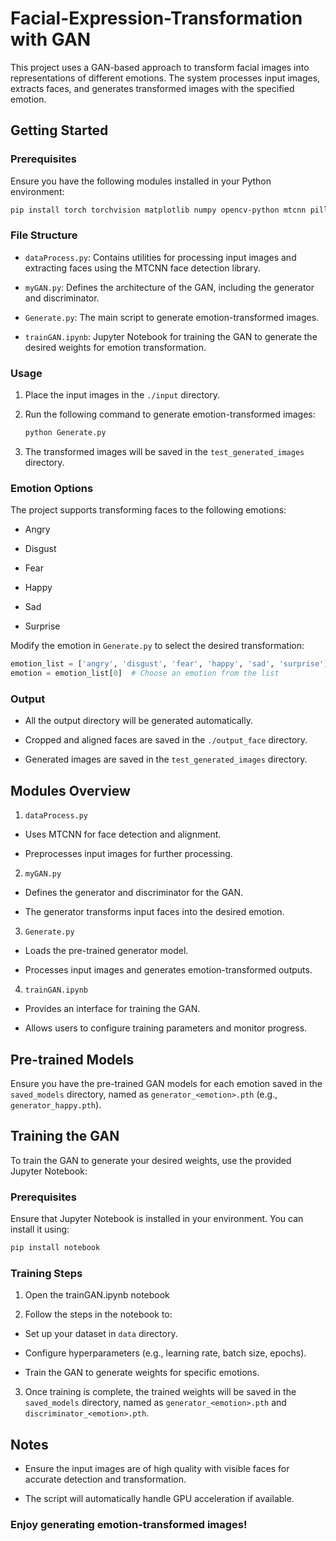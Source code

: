 # Facial-Expression-Transformation with GAN

This project uses a GAN-based approach to transform facial images into representations of different emotions. The system processes input images, extracts faces, and generates transformed images with the specified emotion.

## Getting Started

### Prerequisites

Ensure you have the following modules installed in your Python environment:

```bash
pip install torch torchvision matplotlib numpy opencv-python mtcnn pillow
```

### File Structure

* `dataProcess.py`: Contains utilities for processing input images and extracting faces using the MTCNN face detection library.

* `myGAN.py`: Defines the architecture of the GAN, including the generator and discriminator.

* `Generate.py`: The main script to generate emotion-transformed images.

* `trainGAN.ipynb`: Jupyter Notebook for training the GAN to generate the desired weights for emotion transformation.

### Usage

1. Place the input images in the `./input` directory.

2. Run the following command to generate emotion-transformed images:

    ```bash
    python Generate.py
    ```
3. The transformed images will be saved in the `test_generated_images` directory.

### Emotion Options

The project supports transforming faces to the following emotions:

* Angry

* Disgust

* Fear

* Happy

* Sad

* Surprise

Modify the emotion in `Generate.py` to select the desired transformation:

```python
emotion_list = ['angry', 'disgust', 'fear', 'happy', 'sad', 'surprise']
emotion = emotion_list[0]  # Choose an emotion from the list
```

### Output

* All the output directory will be generated automatically.

* Cropped and aligned faces are saved in the `./output_face` directory.

* Generated images are saved in the `test_generated_images` directory.

## Modules Overview

1. `dataProcess.py`

* Uses MTCNN for face detection and alignment.

* Preprocesses input images for further processing.

2. `myGAN.py`

* Defines the generator and discriminator for the GAN.

* The generator transforms input faces into the desired emotion.

3. `Generate.py`

* Loads the pre-trained generator model.

* Processes input images and generates emotion-transformed outputs.

4. `trainGAN.ipynb`

* Provides an interface for training the GAN.

* Allows users to configure training parameters and monitor progress.


## Pre-trained Models

Ensure you have the pre-trained GAN models for each emotion saved in the `saved_models` directory, named as `generator_<emotion>.pth` (e.g., `generator_happy.pth`).


## Training the GAN

To train the GAN to generate your desired weights, use the provided Jupyter Notebook:

### Prerequisites

Ensure that Jupyter Notebook is installed in your environment. You can install it using:

```bash
pip install notebook
```

### Training Steps

1. Open the trainGAN.ipynb notebook

2. Follow the steps in the notebook to:

* Set up your dataset in `data` directory.

* Configure hyperparameters (e.g., learning rate, batch size, epochs).

* Train the GAN to generate weights for specific emotions.

3. Once training is complete, the trained weights will be saved in the `saved_models` directory, named as `generator_<emotion>.pth` and `discriminator_<emotion>.pth`.

## Notes

* Ensure the input images are of high quality with visible faces for accurate detection and transformation.

* The script will automatically handle GPU acceleration if available.


### Enjoy generating emotion-transformed images!